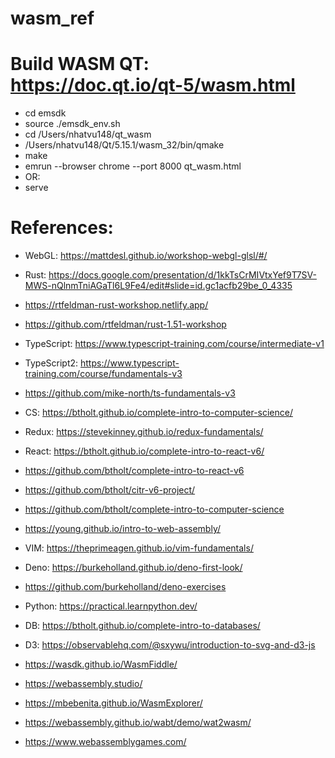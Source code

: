 # wasm_ref
# Build WASM QT: https://doc.qt.io/qt-5/wasm.html
-   cd emsdk
-   source ./emsdk_env.sh
-   cd /Users/nhatvu148/qt_wasm
-   /Users/nhatvu148/Qt/5.15.1/wasm_32/bin/qmake
-   make
-   emrun --browser chrome --port 8000 qt_wasm.html
-   OR:
-   serve

# References:
-   WebGL: https://mattdesl.github.io/workshop-webgl-glsl/#/

-   Rust: https://docs.google.com/presentation/d/1kkTsCrMIVtxYef9T7SV-MWS-nQlnmTniAGaTl6L9Fe4/edit#slide=id.gc1acfb29be_0_4335
-   https://rtfeldman-rust-workshop.netlify.app/
-   https://github.com/rtfeldman/rust-1.51-workshop


-   TypeScript: https://www.typescript-training.com/course/intermediate-v1
-   TypeScript2: https://www.typescript-training.com/course/fundamentals-v3
-   https://github.com/mike-north/ts-fundamentals-v3

-   CS: https://btholt.github.io/complete-intro-to-computer-science/
-   Redux: https://stevekinney.github.io/redux-fundamentals/

-   React: https://btholt.github.io/complete-intro-to-react-v6/
-   https://github.com/btholt/complete-intro-to-react-v6
-   https://github.com/btholt/citr-v6-project/

-   https://github.com/btholt/complete-intro-to-computer-science
-   https://young.github.io/intro-to-web-assembly/

-   VIM: https://theprimeagen.github.io/vim-fundamentals/

-   Deno: https://burkeholland.github.io/deno-first-look/
-   https://github.com/burkeholland/deno-exercises

-   Python: https://practical.learnpython.dev/

-   DB: https://btholt.github.io/complete-intro-to-databases/

-   D3: https://observablehq.com/@sxywu/introduction-to-svg-and-d3-js

-   https://wasdk.github.io/WasmFiddle/
-   https://webassembly.studio/
-   https://mbebenita.github.io/WasmExplorer/
-   https://webassembly.github.io/wabt/demo/wat2wasm/
-   https://www.webassemblygames.com/
